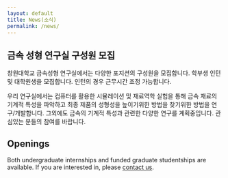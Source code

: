 ```yaml
---
layout: default
title: News(소식)
permalink: /news/
---
```



## 금속 성형 연구실 구성원 모집 ##

창원대학교 금속성형 연구실에서는 다양한 포지션의 구성원을 모집합니다.
학부생 인턴 및 대학원생을 모집합니다. 인턴의 경우 근무시간 조정 가능합니다.

우리 연구실에서는 컴퓨터를 활용한 시뮬레이션 및 재료역학 실험을 통해
금속 재료의 기계적 특성을 파악하고 최종 제품의 성형성을 높이기위한
방법을 찾기위한 방법을 연구/개발합니다.
그외에도 금속의 기계적 특성과 관련한 다양한 연구를 계획중입니다.
관심있는 분들의 참여를 바랍니다.


## Openings ##

Both undergraduate internships and funded graduate studentships are available.
If you are interested in, please [contact us](mailto:yjeong@changwon.ac.kr).
